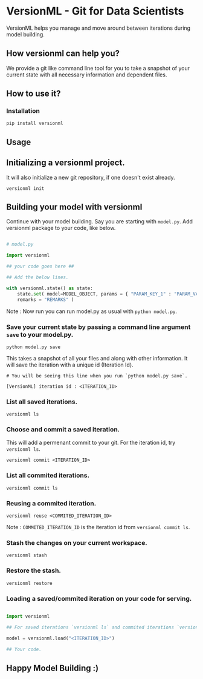 # VersionML - Git for Data Scientists

VersionML helps you manage and move around between iterations during model building.



## How versionml can help you?

We provide a git like command line tool for you to take a snapshot of your current state with all necessary information and dependent files.


## How to use it?


### Installation
	
```
pip install versionml
```


## Usage

## Initializing a versionml project. 

It will also initialize a new git repository, if one doesn't exist already.

```
versionml init
```

## Building your model with versionml

Continue with your model building. Say you are starting with `model.py`. Add versionml package to your code, like below.

```python

# model.py

import versionml

## your code goes here ##

## Add the below lines.

with versionml.state() as state:
	state.set( model=MODEL_OBJECT, params = { "PARAM_KEY_1" : "PARAM_VALUE_1" }, metrics = { "METRICS_KEY_1" : "METRICS_KEY_2" }, 
	remarks = "REMARKS" )

```

Note : Now run you can run model.py as usual with `python model.py`.


### Save your current state by passing a command line argument `save` to your model.py.

```
python model.py save
```

This takes a snapshot of all your files and along with other information. It will save the iteration with a unique id (Iteration Id).

```
# You will be seeing this line when you run `python model.py save`.

[VersionML] iteration id : <ITERATION_ID>
```

### List all saved iterations.

```
versionml ls
```

### Choose and commit a saved iteration.

This will add a permenant commit to your git. For the iteration id, try `versionml ls`.

```
versionml commit <ITERATION_ID>
```

### List all commited iterations.

```
versionml commit ls
```

### Reusing a commited iteration. 

```
versionml reuse <COMMITED_ITERATION_ID>
```

Note : `COMMITED_ITERATION_ID` is the iteration id from `versionml commit ls`.


### Stash the changes on your current workspace.

```
versionml stash
```

### Restore the stash.

```
versionml restore
```

### Loading a saved/commited iteration on your code for serving.

```python

import versionml

## For saved iterations `versionml ls` and commited iterations `versionml commit ls`.

model = versionml.load("<ITERATION_ID>")

## Your code.

```

## Happy Model Building :)



